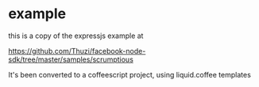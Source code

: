 # example

this is a copy of the expressjs example at

https://github.com/Thuzi/facebook-node-sdk/tree/master/samples/scrumptious

It's been converted to a coffeescript project, using liquid.coffee templates

